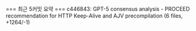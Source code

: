 === 최근 5커밋 요약 ===
c446843: GPT-5 consensus analysis - PROCEED recommendation for HTTP Keep-Alive and AJV precompilation (6 files, +1264/-1)
